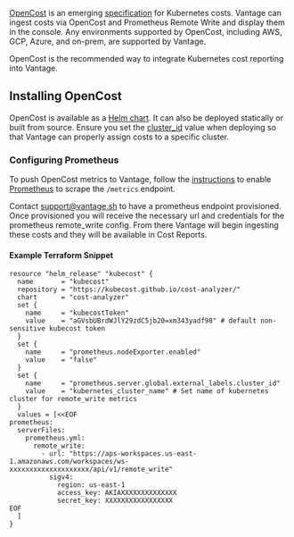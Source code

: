 [OpenCost](https://www.cncf.io/projects/opencost/) is an emerging [specification](https://github.com/opencost/opencost/blob/develop/spec/opencost-specv01.md) for Kubernetes costs. Vantage can ingest costs via OpenCost and Prometheus Remote Write and display them in the console. Any environments supported by OpenCost, including AWS, GCP, Azure, and on-prem, are supported by Vantage.

OpenCost is the recommended way to integrate Kubernetes cost reporting into Vantage.

## Installing OpenCost

OpenCost is available as a [Helm chart](https://www.opencost.io/docs/install). It can also be deployed statically or built from source. Ensure you set the [cluster_id](https://github.com/kubecost/cost-analyzer-helm-chart/blob/develop/cost-analyzer/values.yaml#L448) value when deploying so that Vantage can properly assign costs to a specific cluster.

### Configuring Prometheus

To push OpenCost metrics to Vantage, follow the [instructions](https://www.opencost.io/docs/install) to enable [Prometheus](https://prometheus.io/docs/introduction/overview/) to scrape the `/metrics` endpoint.

Contact [support@vantage.sh](mailto:support@vantage.sh) to have a prometheus endpoint provisioned. Once provisioned you will receive the necessary url and credentials for the prometheus remote_write config. From there Vantage will begin ingesting these costs and they will be available in Cost Reports.

#### Example Terraform Snippet

```
resource "helm_release" "kubecost" {
  name       = "kubecost"
  repository = "https://kubecost.github.io/cost-analyzer/"
  chart      = "cost-analyzer"
  set {
    name     = "kubecostToken"
    value    = "aGVsbUBrdWJlY29zdC5jb20=xm343yadf98" # default non-sensitive kubecost token
  }
  set {
    name     = "prometheus.nodeExporter.enabled"
    value    = "false"
  }
  set {
    name     = "prometheus.server.global.external_labels.cluster_id"
    value    = "kubernetes_cluster_name" # Set name of kubernetes cluster for remote_write metrics
  }
  values = [<<EOF
prometheus:
  serverFiles:
    prometheus.yml: 
      remote_write:
        - url: "https://aps-workspaces.us-east-1.amazonaws.com/workspaces/ws-xxxxxxxxxxxxxxxxxxxx/api/v1/remote_write"
          sigv4:
            region: us-east-1
            access_key: AKIAXXXXXXXXXXXXXX
            secret_key: XXXXXXXXXXXXXXXXX
EOF
  ]
}
```
